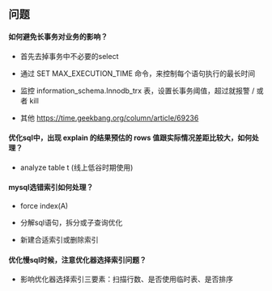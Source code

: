 ## 问题

#### 如何避免长事务对业务的影响？

- 首先去掉事务中不必要的select

- 通过 SET MAX_EXECUTION_TIME 命令，来控制每个语句执行的最长时间

- 监控 information_schema.Innodb_trx 表，设置长事务阈值，超过就报警 / 或者 kill

- 其他 https://time.geekbang.org/column/article/69236

#### 优化sql中，出现 explain 的结果预估的 rows 值跟实际情况差距比较大，如何处理？

- analyze table t (线上低谷时期使用)

#### mysql选错索引如何处理？

- force index(A)

- 分解sql语句，拆分或子查询优化

- 新建合适索引或删除索引

#### 优化慢sql时候，注意优化器选择索引问题？

- 影响优化器选择索引三要素：扫描行数、是否使用临时表、是否排序

